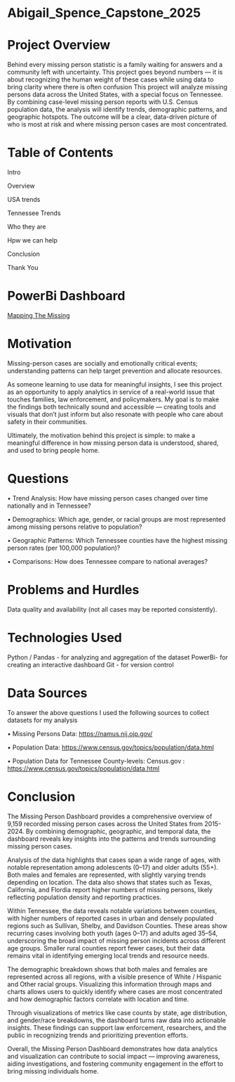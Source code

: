 # Abigail_Spence_Capstone_2025

# Project Overview 

Behind every missing person statistic is a family waiting for answers and a community left with uncertainty. This project goes beyond numbers — it is about recognizing the human weight of these cases while using data to bring clarity where there is often confusion
This project will analyze missing persons data across the United States, with a special focus on Tennessee. By combining case-level missing person reports with U.S. Census population data, the analysis will identify trends, demographic patterns, and geographic hotspots. The outcome will be a clear, data-driven picture of who is most at risk and where missing person cases are most concentrated.

# Table of Contents 

Intro

Overview

USA trends

Tennessee Trends

Who they are

Hpw we can help

Conclusion

Thank You


# PowerBi Dashboard

<a href ="https://app.powerbi.com/view?r=eyJrIjoiY2MwOTQyYzktNTllMy00NTEzLWIyYzUtOTg0NjRiMzc5ZjZmIiwidCI6IjEwMWRhNTg3LTE4NDMtNGY1Mi04YjhhLTE3YjA2OWM2NmQzMyIsImMiOjJ9" >Mapping The Missing</a>

# Motivation

Missing-person cases are socially and emotionally critical events; understanding patterns can help target prevention and allocate resources.

As someone learning to use data for meaningful insights, I see this project as an opportunity to apply analytics in service of a real-world issue that touches families, law enforcement, and policymakers. My goal is to make the findings both technically sound and accessible — creating tools and visuals that don’t just inform but also resonate with people who care about safety in their communities.

Ultimately, the motivation behind this project is simple: to make a meaningful difference in how missing person data is understood, shared, and used to bring people home.


# Questions

•	Trend Analysis: How have missing person cases changed over time nationally and in Tennessee?

•	Demographics: Which age, gender, or racial groups are most represented among missing persons relative to population?

•	Geographic Patterns: Which Tennessee counties have the highest missing person rates (per 100,000 population)?

•	Comparisons: How does Tennessee compare to national averages?



# Problems and Hurdles

Data quality and availability (not all cases may be reported consistently).




# Technologies Used

Python / Pandas - for analyzing and aggregation of the dataset
PowerBi- for creating an interactive dashboard
Git - for version control

# Data Sources

To answer the above questions I used the following sources to collect datasets for my analysis

•	Missing Persons Data: https://namus.nij.ojp.gov/

•	Population Data: https://www.census.gov/topics/population/data.html

•	Population Data for Tennessee County-levels: Census.gov : https://www.census.gov/topics/population/data.html

# Conclusion

The Missing Person Dashboard provides a comprehensive overview of 9,159 recorded missing person cases across the United States from 2015-2024. By combining demographic, geographic, and temporal data, the dashboard reveals key insights into the patterns and trends surrounding missing person cases.

Analysis of the data highlights that cases span a wide range of ages, with notable representation among adolescents (0–17) and older adults (55+). Both males and females are represented, with slightly varying trends depending on location. The data also shows that states such as Texas, California, and Flordia report higher numbers of missing persons, likely reflecting population density and reporting practices.

Within Tennessee, the data reveals notable variations between counties, with higher numbers of reported cases in urban and densely populated regions such as Sullivan, Shelby, and Davidson Counties. These areas show recurring cases involving both youth (ages 0–17) and adults aged 35–54, underscoring the broad impact of missing person incidents across different age groups. Smaller rural counties report fewer cases, but their data remains vital in identifying emerging local trends and resource needs.

The demographic breakdown shows that both males and females are represented across all regions, with a visible presence of White / Hispanic and Other racial groups. Visualizing this information through maps and charts allows users to quickly identify where cases are most concentrated and how demographic factors correlate with location and time.

Through visualizations of metrics like case counts by state, age distribution, and gender/race breakdowns, the dashboard turns raw data into actionable insights. These findings can support law enforcement, researchers, and the public in recognizing trends and prioritizing prevention efforts.

Overall, the Missing Person Dashboard demonstrates how data analytics and visualization can contribute to social impact — improving awareness, aiding investigations, and fostering community engagement in the effort to bring missing individuals home.

